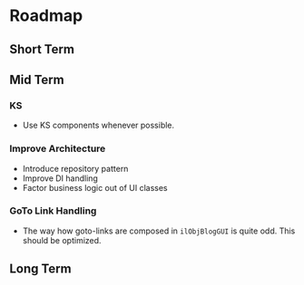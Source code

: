 # Roadmap

## Short Term

## Mid Term

### KS

- Use KS components whenever possible.

### Improve Architecture

- Introduce repository pattern
- Improve DI handling
- Factor business logic out of UI classes

### GoTo Link Handling

- The way how goto-links are composed in `ilObjBlogGUI` is quite odd. This should be optimized.

## Long Term